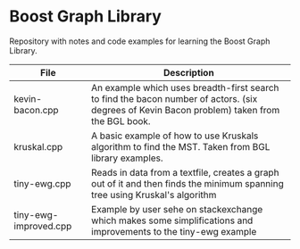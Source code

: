 # Boost Graph Library 

Repository with notes and code examples for learning the Boost Graph Library.  

<table>
<thead>
  <tr>
    <th>File</th>
    <th>Description</th>
  </tr>
</thead>
<tbody>
  <tr>
    <td>kevin-bacon.cpp</td>
    <td>An example which uses breadth-first search to find the bacon number of actors. (six degrees of Kevin Bacon problem) taken from the BGL book.</td>
  </tr>
  <tr>
    <td>kruskal.cpp</td>
    <td>A basic example of how to use Kruskals algorithm to find the MST. Taken from BGL library examples.</td>
  </tr>
  <tr>
    <td>tiny-ewg.cpp</td>
    <td>Reads in data from a textfile, creates a graph out of it and then finds the minimum spanning tree using Kruskal's algorithm</td>
  </tr>
  <tr>
    <td>tiny-ewg-improved.cpp</td>
    <td>Example by user sehe on stackexchange which makes some simplifications and improvements to the tiny-ewg example</td>
  </tr>
</tbody>
</table>
